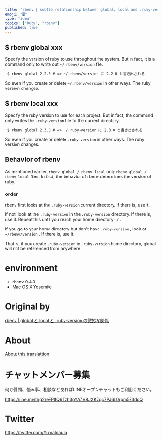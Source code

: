 ```yaml
---
title: "rbenv | subtle relationship between global, local and .ruby-version"
emoji: "🖥"
type: "idea"
topics: ["Ruby", "rbenv"]
published: true
---
```


## $ rbenv global xxx 

Specify the version of ruby to use throughout the system. But in fact, it is a command only to write out `~/.rbenv/version` file.

     $ rbenv global 2.2.0 # => ~/.rbenv/version に 2.2.0 と書き出される 

 

So even if you create or delete `~/.rbenv/version` in other ways. The ruby version changes.

## $ rbenv local xxx 

Specify the ruby version to use for each project. But in fact, the command only writes the `.ruby-version` file to the current directory.

     $ rbenv global 2.3.0 # => ./.ruby-version に 2.3.0 と書き出される 

 

So even if you create or delete `.ruby-version` in other ways. The ruby version changes.

## Behavior of rbenv 

As mentioned earlier, `rbenv global / rbenv local` only `rbenv global / rbenv local` files. In fact, the behavior of rbenv determines the version of ruby.

### order 

rbenv first looks at the `.ruby-version` current directory. If there is, use it.

If not, look at the `.ruby-version` in the `.ruby-version` directory. If there is, use it. Repeat this until you reach your home directory `~/` .

If you go to your home directory but don't have `.ruby-version` , look at `~/rbenv/version` . If there is, use it.

That is, if you create `.ruby-version` in `.ruby-version` home directory, global will not be referenced from anywhere.

# environment 

- rbenv 0.4.0 
- Mac OS X Yosemite 


# Original by
[rbenv | global と local と .ruby-version の微妙な関係](https://qiita.com/Yinaura/items/0b021984bb21ae77816d)

# About

[About this translattion](https://qiita.com/YumaInaura/items/7f6fd1e9310a6816469a)








<!-- Update From Qiita API -->

# チャットメンバー募集


何か質問、悩み事、相談などあればLINEオープンチャットもご利用ください。

https://line.me/ti/g2/eEPltQ6Tzh3pYAZV8JXKZqc7PJ6L0rpm573dcQ





# Twitter


https://twitter.com/YumaInaura


<!-- Update From Qiita API -->


